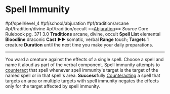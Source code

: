 # Spell Immunity
#pf/spell/level_4 #pf/school/abjuration #pf/tradition/arcane #pf/tradition/divine #pf/tradition/occult
==[Abjuration](../../../Traits/Abjuration.md)==
*Source* Core Rulebook pg. 371 3.0
**Traditions** arcane, divine, occult
**Spell List** elemental
**Bloodline** draconic
**Cast** ►► somatic, verbal
**Range** touch; **Targets** 1 creature
**Duration** until the next time you make your daily preparations.

---
You ward a creature against the effects of a single spell. Choose a spell and name it aloud as part of the verbal component. Spell immunity attempts to [counteract](../../../Rules/Counteracting.md) that spell whenever spell immunity's target is the target of the named spell or in that spell's area. **Success**fully [Counteracting](../../../Rules/Counteracting.md) a spell that targets an area or multiple targets with spell immunity negates the effects only for the target affected by spell immunity.
